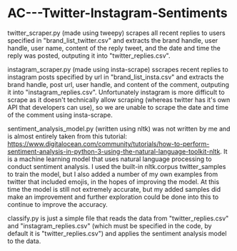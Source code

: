 # AC---Twitter-Instagram-Sentiments

twitter_scraper.py (made using tweepy) scrapes all recent replies to users specified in "brand_list_twitter.csv" and extracts the brand handle, user handle, user name, content of the reply tweet, and the date and time the reply was posted, outputing it into "twitter_replies.csv".

instagram_scraper.py (made using insta-scrape) sscrapes recent replies to instagram posts specified by url in "brand_list_insta.csv" and extracts the brand handle, post url, user handle, and content of the comment, outputing it into "instagram_replies.csv". Unfortunately instagram is more difficult to scrape as it doesn't technically allow scraping (whereas twitter has it's own API that developers can use), so we are unable to scrape the date and time of the comment using insta-scrape.

sentiment_analysis_model.py (written using nltk) was not written by me and is almost entirely taken from this tutorial: 
https://www.digitalocean.com/community/tutorials/how-to-perform-sentiment-analysis-in-python-3-using-the-natural-language-toolkit-nltk. 
It is a machine learning model that uses natural language processing to conduct sentiment analysis. I used the built-in nltk.corpus twitter_samples to train the model, but I also added a number of my own examples from twitter that included emojis, in the hopes of improving the model. At this time the model is still not extremely accurate, but my added samples did make an improvement and further exploration could be done into this to continue to improve the accuracy.

classify.py is just a simple file that reads the data from "twitter_replies.csv" and "instagram_replies.csv" (which must be specified in the code, by default it is "twitter_replies.csv") and applies the sentiment analysis model to the data.
